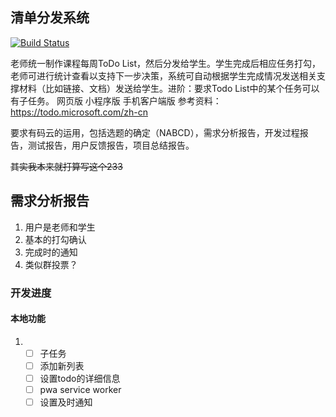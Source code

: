 ## 清单分发系统
[![Build Status](https://travis-ci.com/dongmingchao/vue-todo.svg?branch=master)](https://travis-ci.com/dongmingchao/vue-todo)

老师统一制作课程每周ToDo List，然后分发给学生。学生完成后相应任务打勾，老师可进行统计查看以支持下一步决策，系统可自动根据学生完成情况发送相关支撑材料（比如链接、文档）发送给学生。进阶：要求Todo List中的某个任务可以有子任务。
网页版
小程序版
手机客户端版
参考资料：<https://todo.microsoft.com/zh-cn>

要求有码云的运用，包括选题的确定（NABCD），需求分析报告，开发过程报告，测试报告，用户反馈报告，项目总结报告。

<s>其实我本来就打算写这个233</s>

## 需求分析报告

1. 用户是老师和学生
2. 基本的打勾确认
3. 完成时的通知
4. 类似群投票？

### 开发进度

#### 本地功能

1. - [ ] 子任务
   - [ ] 添加新列表
   - [ ] 设置todo的详细信息
   - [ ] pwa service worker
   - [ ] 设置及时通知